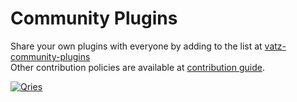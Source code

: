 # Community Plugins

Share your own plugins with everyone by adding to the list at [vatz-community-plugins](https://github.com/dsrvlabs/vatz-community-plugins) <br>
Other contribution policies are available at [contribution guide](https://github.com/dsrvlabs/vatz/blob/main/docs/contributing.md). 

<a href="https://github.com/dsrvlabs/vatz-community-plugins">
	<img alt="Qries" src="https://github.com/user-attachments/assets/5c95226a-d548-4599-b2ed-b158d34aa906">
</a>